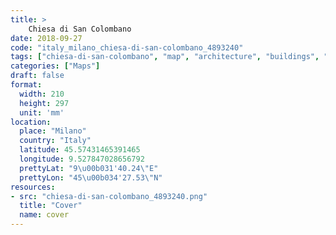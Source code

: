 ```yaml
---
title: > 
    Chiesa di San Colombano
date: 2018-09-27
code: "italy_milano_chiesa-di-san-colombano_4893240"
tags: ["chiesa-di-san-colombano", "map", "architecture", "buildings", "Milano", "Italy"]
categories: ["Maps"]
draft: false
format:
  width: 210
  height: 297
  unit: 'mm'
location:
  place: "Milano"
  country: "Italy"
  latitude: 45.57431465391465
  longitude: 9.527847028656792
  prettyLat: "9\u00b031'40.24\"E"
  prettyLon: "45\u00b034'27.53\"N"
resources:
- src: "chiesa-di-san-colombano_4893240.png"
  title: "Cover"
  name: cover
---
```

